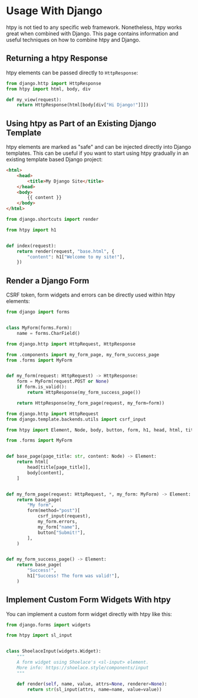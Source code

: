 # Usage With Django

htpy is not tied to any specific web framework. Nonetheless, htpy works great
when combined with Django. This page contains information and useful techniques
on how to combine htpy and Django.

## Returning a htpy Response

htpy elements can be passed directly to `HttpResponse`:

```py title="views.py"
from django.http import HttpResponse
from htpy import html, body, div

def my_view(request):
    return HttpResponse(html[body[div["Hi Django!"]]])
```

## Using htpy as Part of an Existing Django Template

htpy elements are marked as "safe" and can be injected directly into Django
templates. This can be useful if you want to start using htpy gradually in an
existing template based Django project:

```html title="base.html"
<html>
    <head>
        <title>My Django Site</title>
    </head>
    <body>
        {{ content }}
    </body>
</html>
```

```py title="views.py"
from django.shortcuts import render

from htpy import h1


def index(request):
    return render(request, "base.html", {
        "content": h1["Welcome to my site!"],
    })
```

## Render a Django Form

CSRF token, form widgets and errors can be directly used within htpy elements:

```py title="forms.py"
from django import forms


class MyForm(forms.Form):
    name = forms.CharField()
```

```py title="views.py"
from django.http import HttpRequest, HttpResponse

from .components import my_form_page, my_form_success_page
from .forms import MyForm


def my_form(request: HttpRequest) -> HttpResponse:
    form = MyForm(request.POST or None)
    if form.is_valid():
        return HttpResponse(my_form_success_page())

    return HttpResponse(my_form_page(request, my_form=form))

```

```py title="components.py"
from django.http import HttpRequest
from django.template.backends.utils import csrf_input

from htpy import Element, Node, body, button, form, h1, head, html, title

from .forms import MyForm


def base_page(page_title: str, content: Node) -> Element:
    return html[
        head[title[page_title]],
        body[content],
    ]


def my_form_page(request: HttpRequest, *, my_form: MyForm) -> Element:
    return base_page(
        "My form",
        form(method="post")[
            csrf_input(request),
            my_form.errors,
            my_form["name"],
            button["Submit!"],
        ],
    )


def my_form_success_page() -> Element:
    return base_page(
        "Success!",
        h1["Success! The form was valid!"],
    )
```

## Implement Custom Form Widgets With htpy

You can implement a custom form widget directly with htpy like this:

```py title="widgets.py"
from django.forms import widgets

from htpy import sl_input


class ShoelaceInput(widgets.Widget):
    """
    A form widget using Shoelace's <sl-input> element.
    More info: https://shoelace.style/components/input
    """

    def render(self, name, value, attrs=None, renderer=None):
        return str(sl_input(attrs, name=name, value=value))
```
